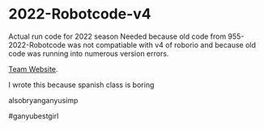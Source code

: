 # 2022-Robotcode-v4
Actual run code for 2022 season
Needed because old code from 955-2022-Robotcode was not compatiable with v4 of roborio and because old code was running into numerous version errors.


[Team Website](https://cv955.com).


I wrote this because spanish class is boring





alsobryanganyusimp

#ganyubestgirl

